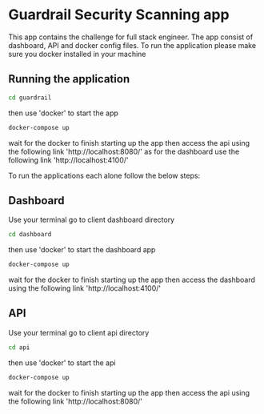 # Guardrail Security Scanning app
This app contains the challenge for full stack engineer. The app consist of dashboard, API and docker config files.
To run the application please make sure you docker installed in your machine

## Running the application
```bash
cd guardrail
```

then use 'docker' to start the app
```bash
docker-compose up
```
wait for the docker to finish starting up the app then access the api using the following link 'http://localhost:8080/' as for the dashboard use the following link 'http://localhost:4100/'

To run the applications each alone follow the below steps:

## Dashboard
Use your terminal go to client dashboard directory
```bash
cd dashboard
```
then use 'docker' to start the dashboard app
```bash
docker-compose up
```

wait for the docker to finish starting up the app then access the dashboard using the following link 'http://localhost:4100/'


## API
Use your terminal go to client api directory
```bash
cd api
```
then use 'docker' to start the api
```bash
docker-compose up
```

wait for the docker to finish starting up the app then access the api using the following link 'http://localhost:8080/'
